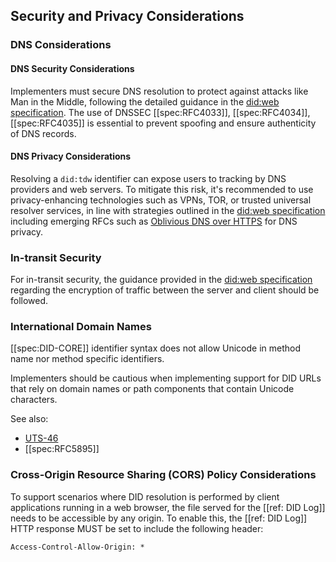 ## Security and Privacy Considerations

### DNS Considerations

#### DNS Security Considerations

Implementers must secure DNS resolution to protect against attacks like Man in
the Middle, following the detailed guidance in the [did:web
specification](https://w3c-ccg.github.io/did-method-web/#dns-considerations).
The use of DNSSEC [[spec:RFC4033]], [[spec:RFC4034]], [[spec:RFC4035]] is
essential to prevent spoofing and ensure authenticity of DNS records.

#### DNS Privacy Considerations

Resolving a `did:tdw` identifier can expose users to tracking by DNS providers
and web servers. To mitigate this risk, it's recommended to use privacy-enhancing
technologies such as VPNs, TOR, or trusted universal resolver services, in line
with strategies outlined in the [did:web
specification](https://w3c-ccg.github.io/did-method-web/#dns-considerations)
including emerging RFCs such as [Oblivious DNS over
HTTPS](https://datatracker.ietf.org/doc/html/draft-pauly-dprive-oblivious-doh-03)
for DNS privacy.

### In-transit Security

For in-transit security, the guidance provided in the [did:web
specification](https://w3c-ccg.github.io/did-method-web/#in-transit-security)
regarding the encryption of traffic between the server and client should be
followed.

### International Domain Names

[[spec:DID-CORE]] identifier syntax does not allow Unicode in method name nor
method specific identifiers.

Implementers should be cautious when implementing support for DID URLs that rely
on domain names or path components that contain Unicode characters.

See also:

- [UTS-46](https://unicode.org/reports/tr46/)
- [[spec:RFC5895]]

### Cross-Origin Resource Sharing (CORS) Policy Considerations

To support scenarios where DID resolution is performed by client applications running in a web browser, the file served for the [[ref: DID Log]] needs to be accessible by any origin. To enable this, the [[ref: DID Log]] HTTP response MUST be set to include the following header:

`Access-Control-Allow-Origin: *`
